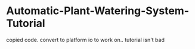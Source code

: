 # Automatic-Plant-Watering-System-Tutorial

copied code. convert to platform io to work on.. tutorial isn't bad
